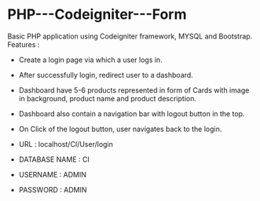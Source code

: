 # PHP---Codeigniter---Form

Basic PHP application using Codeigniter framework, MYSQL and Bootstrap.
Features :
- Create a login page via which a user logs in.
- After successfully login, redirect user to a dashboard.
- Dashboard have 5-6 products represented in form of Cards with image in background, product name and product description.
- Dashboard also contain a navigation bar with logout button in the top.
- On Click of the logout button, user navigates back to the login.

- URL : localhost/CI/User/login
- DATABASE NAME : CI
- USERNAME : ADMIN
- PASSWORD : ADMIN
